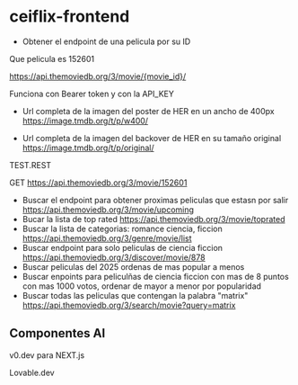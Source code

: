 # ceiflix-frontend

- Obtener el endpoint de una pelicula por su ID

Que pelicula es 152601

https://api.themoviedb.org/3/movie/{movie_id}/

Funciona con Bearer token y con la API_KEY

- Url completa de la imagen del poster de HER en un ancho de 400px https://image.tmdb.org/t/p/w400/

- Url completa de la imagen del backover de HER en su tamaño original https://image.tmdb.org/t/p/original/

TEST.REST 

GET https://api.themoviedb.org/3/movie/152601

- Buscar el endpoint para obtener proximas peliculas que estasn por salir https://api.themoviedb.org/3/movie/upcoming
- Bucar la lista de top rated https://api.themoviedb.org/3/movie/toprated
- Buscar la lista de categorias: romance ciencia, ficcion  https://api.themoviedb.org/3/genre/movie/list
- Buscar endpoint para solo peliculas de ciencia ficcion https://api.themoviedb.org/3/discover/movie/878
- Buscar peliculas del 2025 ordenas de mas popular a menos
- Buscar enpoints para peliculñas de ciencia ficcion con mas de 8 puntos con mas 1000 votos, ordenar de mayor a menor por popularidad
- Buscar todas las peliculas que contengan la palabra "matrix" https://api.themoviedb.org/3/search/movie?query=matrix


## Componentes AI

v0.dev para NEXT.js

Lovable.dev 

